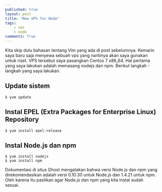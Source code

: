 ```yaml
---
published: true
layout: post
title: "New VPS for Node"
tags:
    - vps
    - node
comments: True
---
```


Kita skip dulu bahasan tentang Vim yang ada di post sebelumnya. Kemarin saya baru saja menyewa sebuah vps yang nantinya akan saya gunakan untuk riset. VPS tersebut saya pasangkan Centos 7 x86_64. Hal pertama yang saya lakukan adalah memasang nodejs dan npm. Berikut langkah - langkah yang saya lakukan.

## Update sistem

``` shell
$ yum update
```

## Instal EPEL (Extra Packages for Enterprise Linux) Repository

``` shell
$ yum install epel-release
```

## Instal Node.js dan npm

``` shell
$ yum install nodejs
$ yum install npm
```

Dokumentasi di situs Ghost mengatakan bahwa versi Node.js dan npm yang direkomendasikan adalah versi 0.10.30 untuk Node.js dan 1.4.21 untuk npm. Oleh karena itu pastikan agar Node.js dan npm yang kita instal sudah sesuai.
